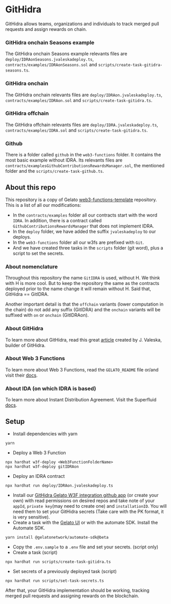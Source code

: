 # GitHidra
GitHidra allows teams, organizations and individuals to track merged pull requests and assign rewards on chain.

### GitHidra onchain Seasons example
The GitHidra onchain Seasons example relevants files are `deploy/IDRAonSeasons.jvaleskadeploy.ts`, `contracts/examples/IDRAonSeasons.sol` and 
`scripts/create-task-gitidra-seasons.ts`.

### GitHidra onchain
The GitHidra onchain relevants files are `deploy/IDRAon.jvaleskadeploy.ts`, `contracts/examples/IDRAon.sol` and 
`scripts/create-task-gitidra.ts`.

### GitHidra offchain
The GitHidra offchain relevants files are `deploy/IDRA.jvaleskadeploy.ts`, `contracts/examples/IDRA.sol` and 
`scripts/create-task-gitidra.ts`.

### Github
There is a folder called `github` in the `web3-functions` folder. It contains the most basic example without IDRA.
Its relevants files are `contracts/examplesGithubContributionsRewardsManager.sol`, the mentioned folder and the `scripts/create-task-github.ts`.


## About this repo
This repository is a copy of Gelato [web3-functions-template](https://github.com/gelatodigital/web3-functions-template) repository.
This is a list of all our modifications:
- In the `contracts/examples` folder all our contracts start with the word `IDRA`. In addition,
there is a contract called `GithubContributionsRewardsManager` that does not implement IDRA.
- In the `deploy` folder, we have added the suffix `jvaleskadeploy` to our deploys.
- In the `web3-functions` folder all our w3fs are prefixed with `Git`.
- And we have created three tasks in the `scripts` folder (git word), plus a script to set the secrets.

### About nomenclature
Throughout this repository the name `GitIDRA` is used, without H. We think with H is more cool. 
But to keep the repository the same as the contracts deployed prior to the name change 
it will remain without H. Said that, GitHidra == GitIDRA.

Another important detail is that the `offchain` variants (lower computation in the chain)
do not add any suffix (GitIDRA) and the `onchain` variants will be suffixed with `on` or `onchain` (GitIDRAon).

### About GitHidra
To learn more about GitHidra, read this great [article](https://eggplant-crowley-6f3.notion.site/GITHIDRA-99ebc24d7cc84022b12062c2483ec2ab) created by J. Valeska, builder of GitHidra.

### About Web 3 Functions
To learn more about Web 3 Functions, read the `GELATO_README` file or/and visit their [docs](https://docs.gelato.network/developer-services/web3-functions).

### About IDA (on which IDRA is based)
To learn more about Instant Distribution Agreement. Visit the Superfluid [docs](https://docs.superfluid.finance/superfluid/protocol-overview/in-depth-overview/super-agreements/instant-distribution-agreement-ida).


## Setup

- Install dependencies with yarn
```
yarn
```
- Deploy a Web 3 Function
```
npx hardhat w3f-deploy <Web3FunctionFolderName>
npx hardhat w3f-deploy gitIDRAon
```
- Deploy an IDRA contract
```
npx hardhat run deploy/IDRAon.jvaleskadeploy.ts
```
- Install our [GitHidra Gelato W3F integration github app](https://github.com/apps/gelato-w3f-integration) (or create your own) with read permissions
on desired repos and take note of your `appId`, `private key`(may need to create one) and `installationID`.
You will need them to set your GitHidra secrets (Take care with the PK format, it is very sensitive).
- Create a task with the [Gelato UI](https://beta.app.gelato.network/) or with the automate SDK. Install the Automate SDK.
```
yarn install @gelatonetwork/automate-sdk@beta
```
- Copy the `.env.sample` to a `.env` file and set your secrets. (script only)
- Create a task (script)
```
npx hardhat run scripts/create-task-gitidra.ts
```
- Set secrets of a previously deployed task (script)
```
npx hardhat run scripts/set-task-secrets.ts
```

After that, your GitHidra implementation should be working, tracking merged pull requests and assigning rewards on the blockchain.
